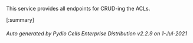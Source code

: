 






This service provides all endpoints for CRUD-ing the ACLs.

[:summary]

###### Auto generated by Pydio Cells Enterprise Distribution v2.2.9 on 1-Jul-2021
